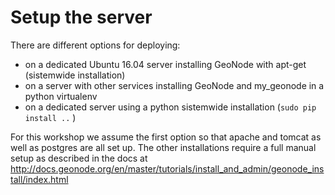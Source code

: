 # Setup the server

There are different options for deploying:

* on a dedicated Ubuntu 16.04 server installing GeoNode with apt-get (sistemwide installation)
* on a server with other services installing GeoNode and my_geonode in a python virtualenv
* on a dedicated server using a python sistemwide installation (`sudo pip install ..` )

For this workshop we assume the first option so that apache and tomcat as well as postgres are all set up.
The other installations require a full manual setup as described in the docs at http://docs.geonode.org/en/master/tutorials/install_and_admin/geonode_install/index.html
